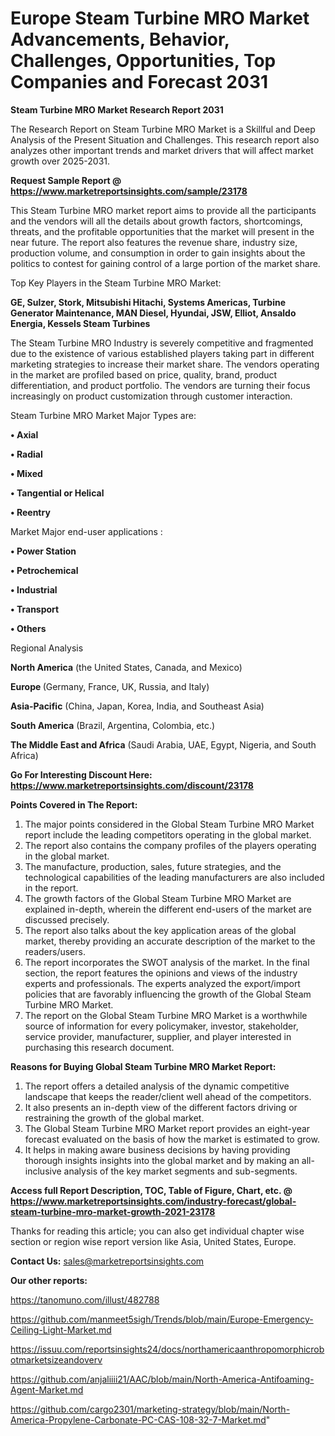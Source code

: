 # Europe Steam Turbine MRO Market Advancements, Behavior, Challenges, Opportunities, Top Companies and Forecast 2031

<strong>Steam Turbine MRO Market Research Report 2031</strong>

The Research Report on Steam Turbine MRO Market is a Skillful and Deep Analysis of the Present Situation and Challenges. This research report also analyzes other important trends and market drivers that will affect market growth over 2025-2031.

<strong>Request Sample Report @ <a href=https://www.marketreportsinsights.com/sample/23178>https://www.marketreportsinsights.com/sample/23178</a></strong>

This Steam Turbine MRO market report aims to provide all the participants and the vendors will all the details about growth factors, shortcomings, threats, and the profitable opportunities that the market will present in the near future. The report also features the revenue share, industry size, production volume, and consumption in order to gain insights about the politics to contest for gaining control of a large portion of the market share.

Top Key Players in the Steam Turbine MRO Market:

<strong>GE, Sulzer, Stork, Mitsubishi Hitachi, Systems Americas, Turbine Generator Maintenance, MAN Diesel, Hyundai, JSW, Elliot, Ansaldo Energia, Kessels Steam Turbines</strong>

The Steam Turbine MRO Industry is severely competitive and fragmented due to the existence of various established players taking part in different marketing strategies to increase their market share. The vendors operating in the market are profiled based on price, quality, brand, product differentiation, and product portfolio. The vendors are turning their focus increasingly on product customization through customer interaction.

Steam Turbine MRO Market Major Types are:

<strong>• Axial

• Radial

• Mixed

• Tangential or Helical

• Reentry</strong>

Market Major end-user applications :

<strong>• Power Station

• Petrochemical

• Industrial

• Transport

• Others</strong>

Regional Analysis

</u><strong><b>North America</b></strong> (the United States, Canada, and Mexico)

<strong><b>Europe </b></strong>(Germany, France, UK, Russia, and Italy)

<strong><b>Asia-Pacific</b></strong> (China, Japan, Korea, India, and Southeast Asia)

<strong><b>South America</b></strong> (Brazil, Argentina, Colombia, etc.)

<strong><b>The Middle East and Africa</b></strong> (Saudi Arabia, UAE, Egypt, Nigeria, and South Africa)

<strong>Go For Interesting Discount Here: <a href=https://www.marketreportsinsights.com/discount/23178>https://www.marketreportsinsights.com/discount/23178</a></strong>

<strong>Points Covered in The Report:</strong>
<ol>
  <li>The major points considered in the Global Steam Turbine MRO Market report include the leading competitors operating in the global market.</li>
  <li>The report also contains the company profiles of the players operating in the global market.</li>
  <li>The manufacture, production, sales, future strategies, and the technological capabilities of the leading manufacturers are also included in the report.</li>
  <li>The growth factors of the Global Steam Turbine MRO Market are explained in-depth, wherein the different end-users of the market are discussed precisely.</li>
  <li>The report also talks about the key application areas of the global market, thereby providing an accurate description of the market to the readers/users.</li>
  <li>The report incorporates the SWOT analysis of the market. In the final section, the report features the opinions and views of the industry experts and professionals. The experts analyzed the export/import policies that are favorably influencing the growth of the Global Steam Turbine MRO Market.</li>
  <li>The report on the Global Steam Turbine MRO Market is a worthwhile source of information for every policymaker, investor, stakeholder, service provider, manufacturer, supplier, and player interested in purchasing this research document.</li>
</ol>
<strong>Reasons for Buying Global Steam Turbine MRO Market Report:</strong>

<ol>
  <li>The report offers a detailed analysis of the dynamic competitive landscape that keeps the reader/client well ahead of the competitors.</li>
  <li>It also presents an in-depth view of the different factors driving or restraining the growth of the global market.</li>
  <li>The Global Steam Turbine MRO Market report provides an eight-year forecast evaluated on the basis of how the market is estimated to grow.</li>
  <li>It helps in making aware business decisions by having providing thorough insights insights into the global market and by making an all-inclusive analysis of the key market segments and sub-segments.</li>
</ol>
<strong>Access full Report Description, TOC, Table of Figure, Chart, etc. @ <a href=https://www.marketreportsinsights.com/industry-forecast/global-steam-turbine-mro-market-growth-2021-23178>https://www.marketreportsinsights.com/industry-forecast/global-steam-turbine-mro-market-growth-2021-23178</a></strong>


Thanks for reading this article; you can also get individual chapter wise section or region wise report version like Asia, United States, Europe.

<strong>Contact Us:</strong>
sales@marketreportsinsights.com

<strong>Our other reports:</strong>

<a href=https://tanomuno.com/illust/482788>https://tanomuno.com/illust/482788</a>

<a href=https://github.com/manmeet5sigh/Trends/blob/main/Europe-Emergency-Ceiling-Light-Market.md>https://github.com/manmeet5sigh/Trends/blob/main/Europe-Emergency-Ceiling-Light-Market.md</a>

<a href=https://issuu.com/reportsinsights24/docs/northamericaanthropomorphicrobotmarketsizeandoverv>https://issuu.com/reportsinsights24/docs/northamericaanthropomorphicrobotmarketsizeandoverv</a>

<a href=https://github.com/anjaliiii21/AAC/blob/main/North-America-Antifoaming-Agent-Market.md>https://github.com/anjaliiii21/AAC/blob/main/North-America-Antifoaming-Agent-Market.md</a>

<a href=https://github.com/cargo2301/marketing-strategy/blob/main/North-America-Propylene-Carbonate-PC-CAS-108-32-7-Market.md>https://github.com/cargo2301/marketing-strategy/blob/main/North-America-Propylene-Carbonate-PC-CAS-108-32-7-Market.md</a>"
